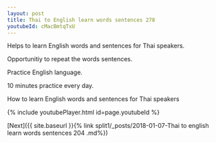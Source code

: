 ```yaml
---
layout: post
title: Thai to English learn words sentences 278 
youtubeId: cMacBmtqTxU
---
```

 
 
Helps to learn English words and sentences for Thai speakers.

Opportunitiy to repeat the words sentences. 

Practice English language. 
 
10 minutes practice every day. 
 
How to learn English words and sentences for Thai speakers 
 
{% include youtubePlayer.html id=page.youtubeId %}
 
 
[Next]({{ site.baseurl }}{% link  split1/_posts/2018-01-07-Thai to english learn words sentences 204 .md%})
 
